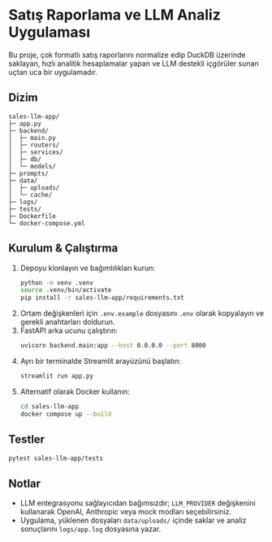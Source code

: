# Satış Raporlama ve LLM Analiz Uygulaması

Bu proje, çok formatlı satış raporlarını normalize edip DuckDB üzerinde saklayan, hızlı analitik hesaplamalar yapan ve LLM destekli içgörüler sunan uçtan uca bir uygulamadır.

## Dizim
```
sales-llm-app/
├─ app.py
├─ backend/
│  ├─ main.py
│  ├─ routers/
│  ├─ services/
│  ├─ db/
│  └─ models/
├─ prompts/
├─ data/
│  ├─ uploads/
│  └─ cache/
├─ logs/
├─ tests/
├─ Dockerfile
└─ docker-compose.yml
```

## Kurulum & Çalıştırma

1. Depoyu klonlayın ve bağımlılıkları kurun:
   ```bash
   python -m venv .venv
   source .venv/bin/activate
   pip install -r sales-llm-app/requirements.txt
   ```
2. Ortam değişkenleri için `.env.example` dosyasını `.env` olarak kopyalayın ve gerekli anahtarları doldurun.
3. FastAPI arka ucunu çalıştırın:
   ```bash
   uvicorn backend.main:app --host 0.0.0.0 --port 8000
   ```
4. Ayrı bir terminalde Streamlit arayüzünü başlatın:
   ```bash
   streamlit run app.py
   ```
5. Alternatif olarak Docker kullanın:
   ```bash
   cd sales-llm-app
   docker compose up --build
   ```

## Testler
```bash
pytest sales-llm-app/tests
```

## Notlar
- LLM entegrasyonu sağlayıcıdan bağımsızdır; `LLM_PROVIDER` değişkenini kullanarak OpenAI, Anthropic veya mock modları seçebilirsiniz.
- Uygulama, yüklenen dosyaları `data/uploads/` içinde saklar ve analiz sonuçlarını `logs/app.log` dosyasına yazar.

